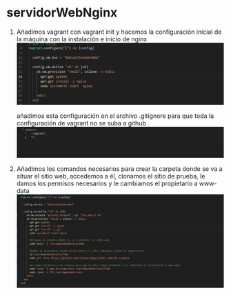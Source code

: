 # servidorWebNginx

1. Añadimos vagrant con vagrant init y hacemos la configuración inicial de la máquina con la instalación e inicio de nginx
![alt text](images/image.png)

    añadimos esta configuración en el archivo .gitignore para que toda la configuración de vagrant no  se suba a github
![alt text](images/image1.png)

2. Añadimos los comandos necesarios para crear la carpeta donde se va a situar el sitio web, accedemos a él, clonamos el sitio de prueba, le damos los permisos necesarios y le cambiamos el propietario a www-data
![alt text](images/image2.png)
